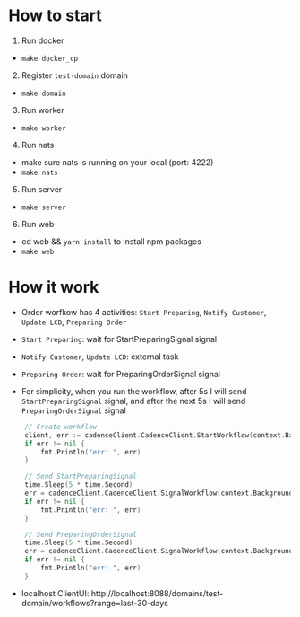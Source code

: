 # How to start

1. Run docker

- `make docker_cp`

2. Register `test-domain` domain

- `make domain`

3. Run worker

- `make worker`

4. Run nats

- make sure nats is running on your local (port: 4222)
- `make nats`

5. Run server

- `make server`

6. Run web

- cd web && `yarn install` to install npm packages
- `make web`

# How it work

- Order worfkow has 4 activities: `Start Preparing`, `Notify Customer`, `Update LCD`, `Preparing Order`

- `Start Preparing`: wait for StartPreparingSignal signal
- `Notify Customer`, `Update LCD`: external task
- `Preparing Order`: wait for PreparingOrderSignal signal

- For simplicity, when you run the workflow, after 5s I will send `StartPreparingSignal` signal, and after the next 5s I will send `PreparingOrderSignal` signal

```go
	// Create workflow
	client, err := cadenceClient.CadenceClient.StartWorkflow(context.Background(), wo, order_workflow.OrderWorkFlow, orderID, customerID)
	if err != nil {
		fmt.Println("err: ", err)
	}

	// Send StartPreparingSignal
	time.Sleep(5 * time.Second)
	err = cadenceClient.CadenceClient.SignalWorkflow(context.Background(), orderID, "", order_activity.StartPreparingSignal, nil)
	if err != nil {
		fmt.Println("err: ", err)
	}

	// Send PreparingOrderSignal
	time.Sleep(5 * time.Second)
	err = cadenceClient.CadenceClient.SignalWorkflow(context.Background(), orderID, "", order_activity.PreparingOrderSignal, nil)
	if err != nil {
		fmt.Println("err: ", err)
	}
```

- localhost ClientUI: http://localhost:8088/domains/test-domain/workflows?range=last-30-days
